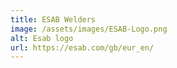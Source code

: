 ```yaml
---
title: ESAB Welders
image: /assets/images/ESAB-Logo.png
alt: Esab logo
url: https://esab.com/gb/eur_en/
---
```

